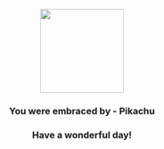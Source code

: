 <p align="center">
    <img src="https://raw.githubusercontent.com/PokeAPI/sprites/master/sprites/pokemon/25.png" width="150" height="150">
</p>
<h3 align="center">You were embraced by - <b>Pikachu</b></h3>
<h3 align="center">Have a wonderful day!</h3>
